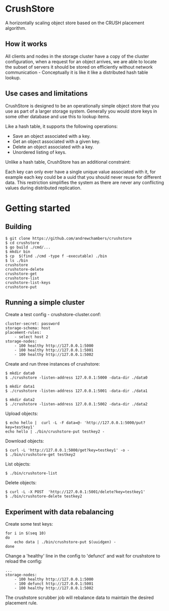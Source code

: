 # CrushStore

A horizontally scaling object store based on the CRUSH placement algorithm.

## How it works

All clients and nodes in the storage cluster have a copy of the cluster configuration,
when a request for an object arrives, we are able to locate the subset of servers it 
should be stored on efficiently without network communication - Conceptually it is like
it like a distributed hash table lookup.

## Use cases and limitations

CrushStore is designed to be an operationally simple object store that you use 
as part of a larger storage system. Generally you would store keys in some other
database and use this to lookup items.

Like a hash table, it supports the following operations:

- Save an object associated with a key.
- Get an object associated with a given key.
- Delete an object associated with a key.
- Unordered listing of keys.

Unlike a hash table, CrushStore has an additional constraint:

Each key can only ever have a single unique value associated with it, for example each key
could be a uuid that you should never reuse for different data.
This restriction simplifies the system as there are never any conflicting values during
distributed replication.

# Getting started

## Building

```
$ git clone https://github.com/andrewchambers/crushstore
$ cd crushstore
$ go build ./cmd/...
$ mkdir bin
$ cp  $(find ./cmd -type f -executable) ./bin
$ ls ./bin
crushstore
crushstore-delete
crushstore-get
crushstore-list
crushstore-list-keys
crushstore-put
```

## Running a simple cluster

Create a test config - crushstore-cluster.conf:
```
cluster-secret: password
storage-schema: host
placement-rules:
    - select host 2
storage-nodes:
    - 100 healthy http://127.0.0.1:5000
    - 100 healthy http://127.0.0.1:5001
    - 100 healthy http://127.0.0.1:5002
```

Create and run three instances of crushstore:

```
$ mkdir data0
$ ./crushstore -listen-address 127.0.0.1:5000 -data-dir ./data0
```

```
$ mkdir data1
$ ./crushstore -listen-address 127.0.0.1:5001 -data-dir ./data1
```

```
$ mkdir data2
$ ./crushstore -listen-address 127.0.0.1:5002 -data-dir ./data2
```

Upload objects:

```
$ echo hello |  curl -L -F data=@- 'http://127.0.0.1:5000/put?key=testkey1'
echo hello | ./bin/crushstore-put testkey2 -
```

Download objects:

```
$ curl -L 'http://127.0.0.1:5000/get?key=testkey1' -o -
$ ./bin/crushstore-get testkey2
```

List objects:

```
$ ./bin/crushstore-list
```

Delete objects:

```
$ curl -L -X POST  'http://127.0.0.1:5001/delete?key=testkey1'
$ ./bin/crushstore-delete testkey2
```

## Experiment with data rebalancing

Create some test keys:
```
for i in $(seq 10)
do
	echo data | ./bin/crushstore-put $(uuidgen) -
done
```

Change a 'healthy' line in the config to 'defunct' and wait for crushstore to reload the config:
```
...
storage-nodes:
    - 100 healthy http://127.0.0.1:5000
    - 100 defunct http://127.0.0.1:5001
    - 100 healthy http://127.0.0.1:5002
```

The crushstore scrubber job will rebalance data to maintain the desired placement rule.